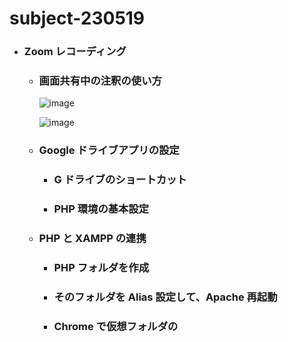 # subject-230519

- ### Zoom レコーディング
  - ### 画面共有中の注釈の使い方
    ![image](https://github.com/winofsql/subject-230519/assets/1501327/6ebfdb00-4df0-4b33-81da-593159df04b1)
    
    ![image](https://github.com/winofsql/subject-230519/assets/1501327/7e16bf17-1ae3-4c89-be7e-135c0aeeb9d2)

  - ### Google ドライブアプリの設定
    - ### G ドライブのショートカット
    - ### PHP 環境の基本設定

  - ### PHP と XAMPP の連携
    - ### PHP フォルダを作成
    - ### そのフォルダを Alias 設定して、Apache 再起動
    - ### Chrome で仮想フォルダの
